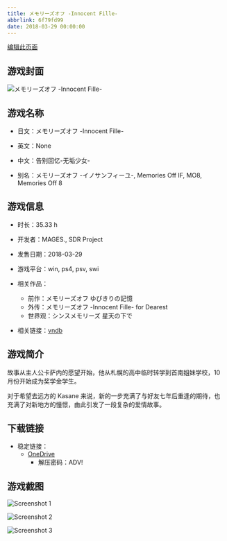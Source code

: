 ```yaml
---
title: メモリーズオフ -Innocent Fille-
abbrlink: 6f79fd99
date: 2018-03-29 00:00:00
---
```

[编辑此页面](https://github.com/ACG-3/ADV3-source/blob/main/source/_posts/games/%E3%83%A1%E3%83%A2%E3%83%AA%E3%83%BC%E3%82%BA%E3%82%AA%E3%83%95%20-Innocent%20Fille-.md)

## 游戏封面

![メモリーズオフ -Innocent Fille-](https://pan.timero.xyz/d/onedrive/img_lib_001/%E3%83%A1%E3%83%A2%E3%83%AA%E3%83%BC%E3%82%BA%E3%82%AA%E3%83%95%20-Innocent%20Fille-_cover.avif)


## 游戏名称

- 日文：メモリーズオフ -Innocent Fille-
- 英文：None
- 中文：告别回忆-无垢少女-

- 别名：メモリーズオフ -イノサンフィーユ-, Memories Off IF, MO8, Memories Off 8


## 游戏信息

- 时长：35.33 h
- 开发者：MAGES., SDR Project
- 发售日期：2018-03-29
- 游戏平台：win, ps4, psv, swi
- 相关作品：
   - 前作：メモリーズオフ ゆびきりの記憶
   - 外传：メモリーズオフ -Innocent Fille- for Dearest
   - 世界观：シンスメモリーズ 星天の下で

- 相关链接：[vndb](https://vndb.org/v21964)


## 游戏简介

故事从主人公卡萨内的愿望开始，他从札幌的高中临时转学到首南姐妹学校，10 月份开始成为奖学金学生。

对于希望去远方的 Kasane 来说，新的一步充满了与好友七年后重逢的期待，也充满了对新地方的憧憬，由此引发了一段复杂的爱情故事。




## 下载链接

- 稳定链接：
    - [OneDrive](https://pan.timero.xyz/onedrive/adv_lib_001/%E3%83%A1%E3%83%A2%E3%83%AA%E3%83%BC%E3%82%BA%E3%82%AA%E3%83%95%20-Innocent%20Fille-)
        - 解压密码：ADV!



## 游戏截图


![Screenshot 1](https://pan.timero.xyz/d/onedrive/img_lib_001/%E3%83%A1%E3%83%A2%E3%83%AA%E3%83%BC%E3%82%BA%E3%82%AA%E3%83%95%20-Innocent%20Fille-_Screenshot_1.avif)

![Screenshot 2](https://pan.timero.xyz/d/onedrive/img_lib_001/%E3%83%A1%E3%83%A2%E3%83%AA%E3%83%BC%E3%82%BA%E3%82%AA%E3%83%95%20-Innocent%20Fille-_Screenshot_2.avif)

![Screenshot 3](https://pan.timero.xyz/d/onedrive/img_lib_001/%E3%83%A1%E3%83%A2%E3%83%AA%E3%83%BC%E3%82%BA%E3%82%AA%E3%83%95%20-Innocent%20Fille-_Screenshot_3.avif)

